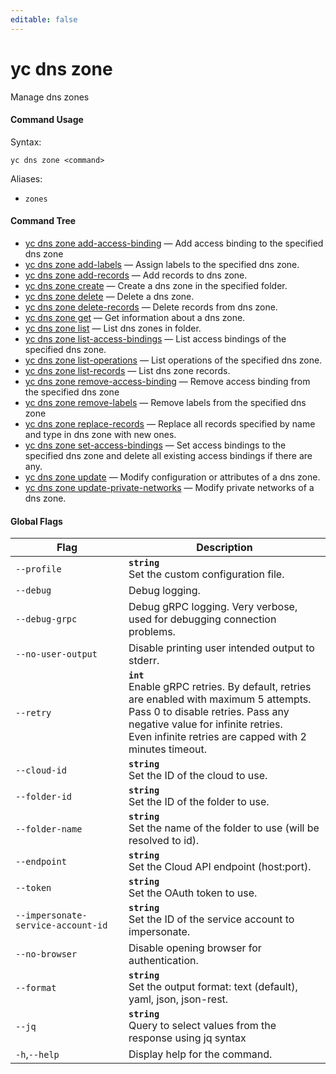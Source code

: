 ```yaml
---
editable: false
---
```


# yc dns zone

Manage dns zones

#### Command Usage

Syntax: 

`yc dns zone <command>`

Aliases: 

- `zones`

#### Command Tree

- [yc dns zone add-access-binding](add-access-binding.md) — Add access binding to the specified dns zone
- [yc dns zone add-labels](add-labels.md) — Assign labels to the specified dns zone.
- [yc dns zone add-records](add-records.md) — Add records to dns zone.
- [yc dns zone create](create.md) — Create a dns zone in the specified folder.
- [yc dns zone delete](delete.md) — Delete a dns zone.
- [yc dns zone delete-records](delete-records.md) — Delete records from dns zone.
- [yc dns zone get](get.md) — Get information about a dns zone.
- [yc dns zone list](list.md) — List dns zones in folder.
- [yc dns zone list-access-bindings](list-access-bindings.md) — List access bindings of the specified dns zone.
- [yc dns zone list-operations](list-operations.md) — List operations of the specified dns zone.
- [yc dns zone list-records](list-records.md) — List dns zone records.
- [yc dns zone remove-access-binding](remove-access-binding.md) — Remove access binding from the specified dns zone
- [yc dns zone remove-labels](remove-labels.md) — Remove labels from the specified dns zone
- [yc dns zone replace-records](replace-records.md) — Replace all records specified by name and type in dns zone with new ones.
- [yc dns zone set-access-bindings](set-access-bindings.md) — Set access bindings to the specified dns zone and delete all existing access bindings if there are any.
- [yc dns zone update](update.md) — Modify configuration or attributes of a dns zone.
- [yc dns zone update-private-networks](update-private-networks.md) — Modify private networks of a dns zone.

#### Global Flags

| Flag | Description |
|----|----|
|`--profile`|<b>`string`</b><br/>Set the custom configuration file.|
|`--debug`|Debug logging.|
|`--debug-grpc`|Debug gRPC logging. Very verbose, used for debugging connection problems.|
|`--no-user-output`|Disable printing user intended output to stderr.|
|`--retry`|<b>`int`</b><br/>Enable gRPC retries. By default, retries are enabled with maximum 5 attempts.<br/>Pass 0 to disable retries. Pass any negative value for infinite retries.<br/>Even infinite retries are capped with 2 minutes timeout.|
|`--cloud-id`|<b>`string`</b><br/>Set the ID of the cloud to use.|
|`--folder-id`|<b>`string`</b><br/>Set the ID of the folder to use.|
|`--folder-name`|<b>`string`</b><br/>Set the name of the folder to use (will be resolved to id).|
|`--endpoint`|<b>`string`</b><br/>Set the Cloud API endpoint (host:port).|
|`--token`|<b>`string`</b><br/>Set the OAuth token to use.|
|`--impersonate-service-account-id`|<b>`string`</b><br/>Set the ID of the service account to impersonate.|
|`--no-browser`|Disable opening browser for authentication.|
|`--format`|<b>`string`</b><br/>Set the output format: text (default), yaml, json, json-rest.|
|`--jq`|<b>`string`</b><br/>Query to select values from the response using jq syntax|
|`-h`,`--help`|Display help for the command.|
